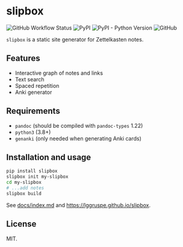 slipbox
=======

![GitHub Workflow Status](https://img.shields.io/github/workflow/status/lggruspe/slipbox/Python%20application)
![PyPI](https://img.shields.io/pypi/v/slipbox)
![PyPI - Python Version](https://img.shields.io/pypi/pyversions/slipbox)
![GitHub](https://img.shields.io/github/license/lggruspe/slipbox)

`slipbox` is a static site generator for Zettelkasten notes.

Features
--------

- Interactive graph of notes and links
- Text search
- Spaced repetition
- Anki generator

Requirements
------------

- `pandoc` (should be compiled with `pandoc-types` 1.22)
- `python3` (3.8+)
- `genanki` (only needed when generating Anki cards)

Installation and usage
----------------------

```bash
pip install slipbox
slipbox init my-slipbox
cd my-slipbox
# ...add notes
slipbox build
```

See [docs/index.md](https://github.com/lggruspe/slipbox/blob/master/docs/index.md)
and <https://lggruspe.github.io/slipbox>.

License
-------

MIT.
